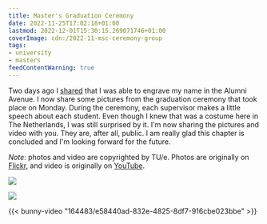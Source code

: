 ```yaml
---
title: Master's Graduation Ceremony
date: 2022-11-25T17:02:18+01:00
lastmod: 2022-12-01T15:30:15.269071746+01:00
coverImage: cdn:/2022-11-msc-ceremony-group
tags:
- university
- masters
feedContentWarning: true
---
```


Two days ago I [shared](/2022/11/23/engraving-name-alumni-avenue) that I was able to engrave my name in the Alumni Avenue. I now share some pictures from the graduation ceremony that took place on Monday. During the ceremony, each supervisor makes a little speech about each student. Even though I knew that was a costume here in The Netherlands, I was still surprised by it. I'm now sharing the pictures and video with you. They are, after all, public. I am really glad this chapter is concluded and I'm looking forward for the future.

_Note_: photos and video are copyrighted by TU/e. Photos are originally on [Flickr](https://www.flickr.com/photos/129818819@N03/albums/72177720303968156), and video is originally on [YouTube](https://www.youtube.com/watch?v=PemFIEJtUSw&t=2904s).

<div class="fw fg">

![](cdn:/2022-11-msc-ceremony-group)

![](cdn:/2022-11-msc-ceremony)

</div>

{{< bunny-video "164483/e58440ad-832e-4825-8df7-916cbe023bbe" >}}
